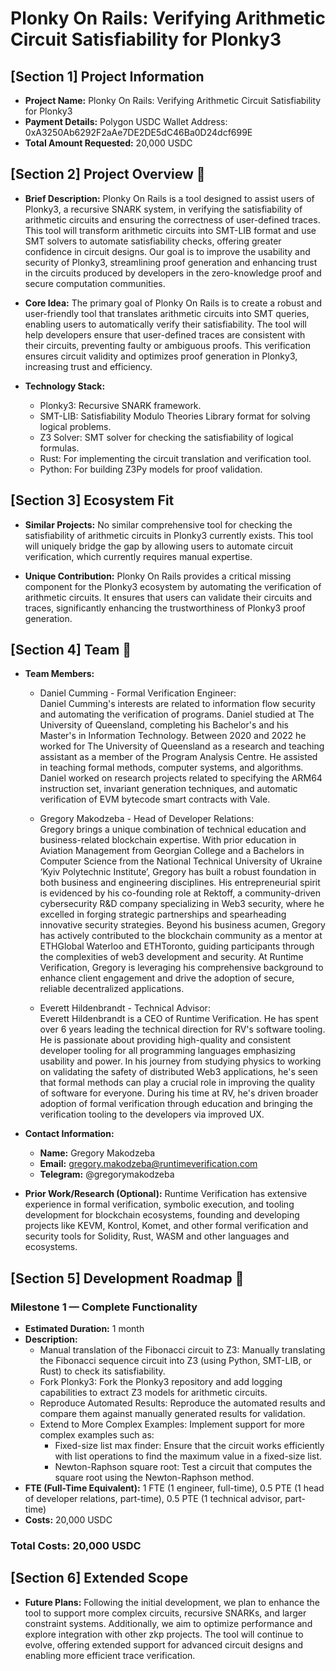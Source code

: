 
# Plonky On Rails: Verifying Arithmetic Circuit Satisfiability for Plonky3

## [Section 1] Project Information

- **Project Name:** Plonky On Rails: Verifying Arithmetic Circuit Satisfiability for Plonky3
- **Payment Details:** Polygon USDC Wallet Address: 0xA3250Ab6292F2aAe7DE2DE5dC46Ba0D24dcf699E
- **Total Amount Requested:** 20,000 USDC

## [Section 2] Project Overview :page_facing_up:

- **Brief Description:**
Plonky On Rails is a tool designed to assist users of Plonky3, a recursive SNARK system, in verifying the satisfiability of arithmetic circuits and ensuring the correctness of user-defined traces. This tool will transform arithmetic circuits into SMT-LIB format and use SMT solvers to automate satisfiability checks, offering greater confidence in circuit designs. Our goal is to improve the usability and security of Plonky3, streamlining proof generation and enhancing trust in the circuits produced by developers in the zero-knowledge proof and secure computation communities.

- **Core Idea:**
The primary goal of Plonky On Rails is to create a robust and user-friendly tool that translates arithmetic circuits into SMT queries, enabling users to automatically verify their satisfiability. The tool will help developers ensure that user-defined traces are consistent with their circuits, preventing faulty or ambiguous proofs. This verification ensures circuit validity and optimizes proof generation in Plonky3, increasing trust and efficiency.

- **Technology Stack:**
  - Plonky3: Recursive SNARK framework.
  - SMT-LIB: Satisfiability Modulo Theories Library format for solving logical problems.
  - Z3 Solver: SMT solver for checking the satisfiability of logical formulas.
  - Rust: For implementing the circuit translation and verification tool.
  - Python: For building Z3Py models for proof validation.

## [Section 3] Ecosystem Fit

- **Similar Projects:**
No similar comprehensive tool for checking the satisfiability of arithmetic circuits in Plonky3 currently exists. This tool will uniquely bridge the gap by allowing users to automate circuit verification, which currently requires manual expertise.

- **Unique Contribution:**
Plonky On Rails provides a critical missing component for the Plonky3 ecosystem by automating the verification of arithmetic circuits. It ensures that users can validate their circuits and traces, significantly enhancing the trustworthiness of Plonky3 proof generation.

## [Section 4] Team :busts_in_silhouette:

- **Team Members:**
  
  - Daniel Cumming - Formal Verification Engineer:  
    Daniel Cumming's interests are related to information flow security and automating the verification of programs. Daniel studied at The University of Queensland, completing his Bachelor's and his Master's in Information Technology. Between 2020 and 2022 he worked for The University of Queensland as a research and teaching assistant as a member of the Program Analysis Centre. He assisted in teaching formal methods, computer systems, and algorithms. Daniel worked on research projects related to specifying the ARM64 instruction set, invariant generation techniques, and automatic verification of EVM bytecode smart contracts with Vale.
  
  - Gregory Makodzeba - Head of Developer Relations:  
    Gregory brings a unique combination of technical education and business-related blockchain expertise. With prior education in Aviation Management from Georgian College and a Bachelors in Computer Science from the National Technical University of Ukraine ‘Kyiv Polytechnic Institute’, Gregory has built a robust foundation in both business and engineering disciplines. His entrepreneurial spirit is evidenced by his co-founding role at Rektoff, a community-driven cybersecurity R&D company specializing in Web3 security, where he excelled in forging strategic partnerships and spearheading innovative security strategies. Beyond his business acumen, Gregory has actively contributed to the blockchain community as a mentor at ETHGlobal Waterloo and ETHToronto, guiding participants through the complexities of web3 development and security. At Runtime Verification, Gregory is leveraging his comprehensive background to enhance client engagement and drive the adoption of secure, reliable decentralized applications.
  
  - Everett Hildenbrandt - Technical Advisor:  
    Everett Hildenbrandt is a CEO of Runtime Verification. He has spent over 6 years leading the technical direction for RV's software tooling. He is passionate about providing high-quality and consistent developer tooling for all programming languages emphasizing usability and power. In his journey from studying physics to working on validating the safety of distributed Web3 applications, he's seen that formal methods can play a crucial role in improving the quality of software for everyone. During his time at RV, he's driven broader adoption of formal verification through education and bringing the verification tooling to the developers via improved UX.

- **Contact Information:**

  - **Name:** Gregory Makodzeba
  - **Email:** gregory.makodzeba@runtimeverification.com
  - **Telegram:** @gregorymakodzeba

- **Prior Work/Research (Optional):**
Runtime Verification has extensive experience in formal verification, symbolic execution, and tooling development for blockchain ecosystems, founding and developing projects like KEVM, Kontrol, Komet, and other formal verification and security tools for Solidity, Rust, WASM and other languages and ecosystems.

## [Section 5] Development Roadmap :open_book:

### Milestone 1 — Complete Functionality

- **Estimated Duration:** 1 month
- **Description:** 
  - Manual translation of the Fibonacci circuit to Z3: Manually translating the Fibonacci sequence circuit into Z3 (using Python, SMT-LIB, or Rust) to check its satisfiability.
  - Fork Plonky3: Fork the Plonky3 repository and add logging capabilities to extract Z3 models for arithmetic circuits.
  - Reproduce Automated Results: Reproduce the automated results and compare them against manually generated results for validation.
  - Extend to More Complex Examples: Implement support for more complex examples such as:
    - Fixed-size list max finder: Ensure that the circuit works efficiently with list operations to find the maximum value in a fixed-size list.
    - Newton-Raphson square root: Test a circuit that computes the square root using the Newton-Raphson method.
- **FTE (Full-Time Equivalent):** 1 FTE (1 engineer, full-time), 0.5 PTE (1 head of developer relations, part-time), 0.5 PTE (1 technical advisor, part-time)
- **Costs:** 20,000 USDC

### Total Costs: 20,000 USDC

## [Section 6] Extended Scope

- **Future Plans:**
Following the initial development, we plan to enhance the tool to support more complex circuits, recursive SNARKs, and larger constraint systems. Additionally, we aim to optimize performance and explore integration with other zkp projects. The tool will continue to evolve, offering extended support for advanced circuit designs and enabling more efficient trace verification.
